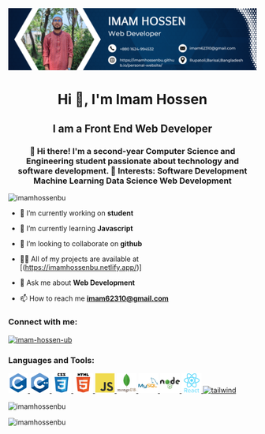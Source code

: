 <img src="imam.png">
<h1 align="center">Hi 👋, I'm Imam Hossen</h1>
<h2 align="center">I am a Front End Web Developer </h2>
<h3 align="center">👋 Hi there! I'm a second-year Computer Science and Engineering student passionate about technology and software development. 🌟 Interests: Software Development Machine Learning Data Science Web Development</h3>

<p align="left"> <img src="https://komarev.com/ghpvc/?username=imamhossenbu&label=Profile%20views&color=0e75b6&style=flat" alt="imamhossenbu" /> </p>

- 🔭 I’m currently working on **student**

- 🌱 I’m currently learning **Javascript**

- 👯 I’m looking to collaborate on **github**

- 👨‍💻 All of my projects are available at [(https://imamhossenbu.netlify.app/)]

- 💬 Ask me about **Web Development**

- 📫 How to reach me **imam62310@gmail.com**

<h3 align="left">Connect with me:</h3>
<p align="left">
<a href="https://linkedin.com/in/imam-hossen-ub" target="blank">
  <img align="center" src="https://raw.githubusercontent.com/rahuldkjain/github-profile-readme-generator/master/src/images/icons/Social/linked-in-alt.svg" alt="imam-hossen-ub" height="30" width="40" /></a>
</p>

<h3 align="left">Languages and Tools:</h3>
<p align="left"> <a href="https://www.cprogramming.com/" target="_blank" rel="noreferrer"> <img src="https://raw.githubusercontent.com/devicons/devicon/master/icons/c/c-original.svg" alt="c" width="40" height="40"/> </a> <a href="https://www.w3schools.com/cpp/" target="_blank" rel="noreferrer"> <img src="https://raw.githubusercontent.com/devicons/devicon/master/icons/cplusplus/cplusplus-original.svg" alt="cplusplus" width="40" height="40"/> </a> <a href="https://www.w3schools.com/css/" target="_blank" rel="noreferrer"> <img src="https://raw.githubusercontent.com/devicons/devicon/master/icons/css3/css3-original-wordmark.svg" alt="css3" width="40" height="40"/> </a> <a href="https://www.w3.org/html/" target="_blank" rel="noreferrer"> <img src="https://raw.githubusercontent.com/devicons/devicon/master/icons/html5/html5-original-wordmark.svg" alt="html5" width="40" height="40"/> </a> <a href="https://developer.mozilla.org/en-US/docs/Web/JavaScript" target="_blank" rel="noreferrer"> <img src="https://raw.githubusercontent.com/devicons/devicon/master/icons/javascript/javascript-original.svg" alt="javascript" width="40" height="40"/> </a> <a href="https://www.mongodb.com/" target="_blank" rel="noreferrer"> <img src="https://raw.githubusercontent.com/devicons/devicon/master/icons/mongodb/mongodb-original-wordmark.svg" alt="mongodb" width="40" height="40"/> </a> <a href="https://www.mysql.com/" target="_blank" rel="noreferrer"> <img src="https://raw.githubusercontent.com/devicons/devicon/master/icons/mysql/mysql-original-wordmark.svg" alt="mysql" width="40" height="40"/> </a> <a href="https://nodejs.org" target="_blank" rel="noreferrer"> <img src="https://raw.githubusercontent.com/devicons/devicon/master/icons/nodejs/nodejs-original-wordmark.svg" alt="nodejs" width="40" height="40"/> </a> <a href="https://reactjs.org/" target="_blank" rel="noreferrer"> <img src="https://raw.githubusercontent.com/devicons/devicon/master/icons/react/react-original-wordmark.svg" alt="react" width="40" height="40"/> </a> <a href="https://tailwindcss.com/" target="_blank" rel="noreferrer"> <img src="https://www.vectorlogo.zone/logos/tailwindcss/tailwindcss-icon.svg" alt="tailwind" width="40" height="40"/> </a> </p>

<p><img align="center" src="https://github-readme-stats.vercel.app/api/top-langs?username=imamhossenbu&show_icons=true&locale=en&layout=compact" alt="imamhossenbu" /></p>

<p><img align="center" src="https://github-readme-streak-stats.herokuapp.com/?user=imamhossenbu&" alt="imamhossenbu" /></p>
